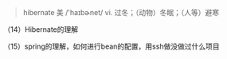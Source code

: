 > hibernate 美 /'haɪbɚnet/ vi. 过冬；（动物）冬眠；（人等）避寒







（14）Hibernate的理解  





（15）spring的理解，如何进行bean的配置，用ssh做没做过什么项目  